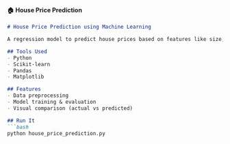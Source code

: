 
#### 🏠 House Price Prediction
```markdown
# House Price Prediction using Machine Learning

A regression model to predict house prices based on features like size, location, and bedrooms.

## Tools Used
- Python
- Scikit-learn
- Pandas
- Matplotlib

## Features
- Data preprocessing
- Model training & evaluation
- Visual comparison (actual vs predicted)

## Run It
```bash
python house_price_prediction.py
